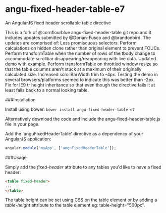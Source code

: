 angu-fixed-header-table-e7
=======================

An AngularJS fixed header scrollable table directive

This is a fork of @cornflourblue angu-fixed-header-table git repo and it includes updates submitted by @Dorian-Fusco and @brandonbird.
The updates are comprised of:
Less promiscuous selectors.
Perform calculations on hidden clone rather than original element to prevent FOUCs.
Perform transformTable when the number of rows of the tbody change to accommodate scrollbar disappearing/reappearing with live data. Updated demo with example.
Perform transformTable on throttled window resize so that the table columns aren't stuck at a maximum of their originally calculated size.
Increased scrollBarWidth trim to -4px. Testing the demo in several browsers/platforms seemed to indicate this was better than -2px.
Fix for IE9 tr height inheritance so that even though the directive fails it at least falls back to a normal looking table.

###Installation

Install using bower: `bower install angu-fixed-header-table-e7`

Alternatively download the code and include the angu-fixed-header-table.js file in your page.

Add the 'anguFixedHeaderTable' directive as a dependency of your AngularJS application:

```javascript
angular.module('myApp', ['anguFixedHeaderTable']);
```

###Usage

Simply add the *fixed-header* attribute to any tables you'd like to have a fixed header:

```html
<table fixed-header>
...
</table>
```

The table height can be set using CSS on the table element or by adding a *table-height* attribute to the table element eg: table-height="500px".
